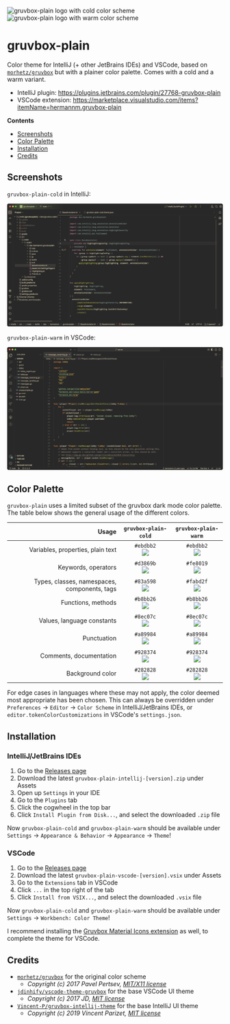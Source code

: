 <img alt="gruvbox-plain logo with cold color scheme" width="75" height="75" src="https://github.com/hermannm/gruvbox-plain/blob/assets/logos/gruvbox-plain-cold.png?raw=true" /><img alt="gruvbox-plain logo with warm color scheme" width="75" height="75" src="https://github.com/hermannm/gruvbox-plain/blob/assets/logos/gruvbox-plain-warm.png?raw=true" />

# gruvbox-plain

Color theme for IntelliJ (+ other JetBrains IDEs) and VSCode, based on
[`morhetz/gruvbox`](https://github.com/morhetz/gruvbox) but with a plainer color palette. Comes with
a cold and a warm variant.

- IntelliJ plugin: https://plugins.jetbrains.com/plugin/27768-gruvbox-plain
- VSCode extension: https://marketplace.visualstudio.com/items?itemName=hermannm.gruvbox-plain

**Contents**

- [Screenshots](#screenshots)
- [Color Palette](#color-palette)
- [Installation](#installation)
- [Credits](#credits)

## Screenshots

`gruvbox-plain-cold` in IntelliJ:

![Screenshot of gruvbox-plain-cold theme in IntelliJ](https://github.com/hermannm/gruvbox-plain/blob/assets/screenshots/gruvbox-plain-cold-intellij.png?raw=true)

`gruvbox-plain-warm` in VSCode:

![Screenshot of gruvbox-plain-warm theme in VSCode](https://github.com/hermannm/gruvbox-plain/blob/assets/screenshots/gruvbox-plain-warm-vscode.png?raw=true)

## Color Palette

`gruvbox-plain` uses a limited subset of the gruvbox dark mode color palette. The table below shows
the general usage of the different colors.

|                                        Usage |                                        `gruvbox-plain-cold`                                        |                                        `gruvbox-plain-warm`                                        |
|---------------------------------------------:|:--------------------------------------------------------------------------------------------------:|:--------------------------------------------------------------------------------------------------:|
|            Variables, properties, plain text | `#ebdbb2`<br>![](https://github.com/hermannm/gruvbox-plain/blob/assets/colors/ebdbb2.png?raw=true) | `#ebdbb2`<br>![](https://github.com/hermannm/gruvbox-plain/blob/assets/colors/ebdbb2.png?raw=true) |
|                          Keywords, operators | `#d3869b`<br>![](https://github.com/hermannm/gruvbox-plain/blob/assets/colors/d3869b.png?raw=true) | `#fe8019`<br>![](https://github.com/hermannm/gruvbox-plain/blob/assets/colors/fe8019.png?raw=true) |
| Types, classes, namespaces, components, tags | `#83a598`<br>![](https://github.com/hermannm/gruvbox-plain/blob/assets/colors/83a598.png?raw=true) | `#fabd2f`<br>![](https://github.com/hermannm/gruvbox-plain/blob/assets/colors/fabd2f.png?raw=true) |
|                           Functions, methods | `#b8bb26`<br>![](https://github.com/hermannm/gruvbox-plain/blob/assets/colors/b8bb26.png?raw=true) | `#b8bb26`<br>![](https://github.com/hermannm/gruvbox-plain/blob/assets/colors/b8bb26.png?raw=true) |
|                   Values, language constants | `#8ec07c`<br>![](https://github.com/hermannm/gruvbox-plain/blob/assets/colors/8ec07c.png?raw=true) | `#8ec07c`<br>![](https://github.com/hermannm/gruvbox-plain/blob/assets/colors/8ec07c.png?raw=true) |
|                                  Punctuation | `#a89984`<br>![](https://github.com/hermannm/gruvbox-plain/blob/assets/colors/a89984.png?raw=true) | `#a89984`<br>![](https://github.com/hermannm/gruvbox-plain/blob/assets/colors/a89984.png?raw=true) |
|                      Comments, documentation | `#928374`<br>![](https://github.com/hermannm/gruvbox-plain/blob/assets/colors/928374.png?raw=true) | `#928374`<br>![](https://github.com/hermannm/gruvbox-plain/blob/assets/colors/928374.png?raw=true) |
|                             Background color | `#282828`<br>![](https://github.com/hermannm/gruvbox-plain/blob/assets/colors/282828.png?raw=true) | `#282828`<br>![](https://github.com/hermannm/gruvbox-plain/blob/assets/colors/282828.png?raw=true) |

For edge cases in languages where these may not apply, the color deemed most appropriate has been
chosen. This can always be overridden under `Preferences` -> `Editor` -> `Color Scheme` in
IntelliJ/JetBrains IDEs, or `editor.tokenColorCustomizations` in VSCode's `settings.json`.

## Installation

### IntelliJ/JetBrains IDEs

1. Go to the [Releases page](https://github.com/hermannm/gruvbox-plain/releases)
2. Download the latest `gruvbox-plain-intellij-[version].zip` under Assets
3. Open up `Settings` in your IDE
4. Go to the `Plugins` tab
5. Click the cogwheel in the top bar
6. Click `Install Plugin from Disk...`, and select the downloaded `.zip` file

Now `gruvbox-plain-cold` and `gruvbox-plain-warm` should be available under `Settings` ->
`Appearance & Behavior` -> `Appearance` -> `Theme`!

### VSCode

1. Go to the [Releases page](https://github.com/hermannm/gruvbox-plain/releases)
2. Download the latest `gruvbox-plain-vscode-[version].vsix` under Assets
3. Go to the `Extensions` tab in VSCode
4. Click `...` in the top right of the tab
5. Click `Install from VSIX...`, and select the downloaded `.vsix` file

Now `gruvbox-plain-cold` and `gruvbox-plain-warm` should be available under `Settings` ->
`Workbench: Color Theme`!

I recommend installing the
[Gruvbox Material Icons extension](https://marketplace.visualstudio.com/items?itemName=navernoedenis.gruvbox-material-icons)
as well, to complete the theme for VSCode.

## Credits

- [`morhetz/gruvbox`](https://github.com/morhetz/gruvbox) for the original color scheme
    - _Copyright (c) 2017 Pavel Pertsev,
      [MIT/X11 license](https://github.com/morhetz/gruvbox#license)_
- [`jdinhify/vscode-theme-gruvbox`](https://github.com/jdinhify/vscode-theme-gruvbox) for the base
  VSCode UI theme
    - _Copyright (c) 2017 JD,
      [MIT license](https://github.com/jdinhify/vscode-theme-gruvbox/blob/main/LICENSE)_
- [`Vincent-P/gruvbox-intellij-theme`](https://github.com/Vincent-P/gruvbox-intellij-theme) for the
  base IntelliJ UI theme
    - _Copyright (c) 2019 Vincent Parizet,
      [MIT license](https://github.com/Vincent-P/gruvbox-intellij-theme/blob/master/LICENSE)_
